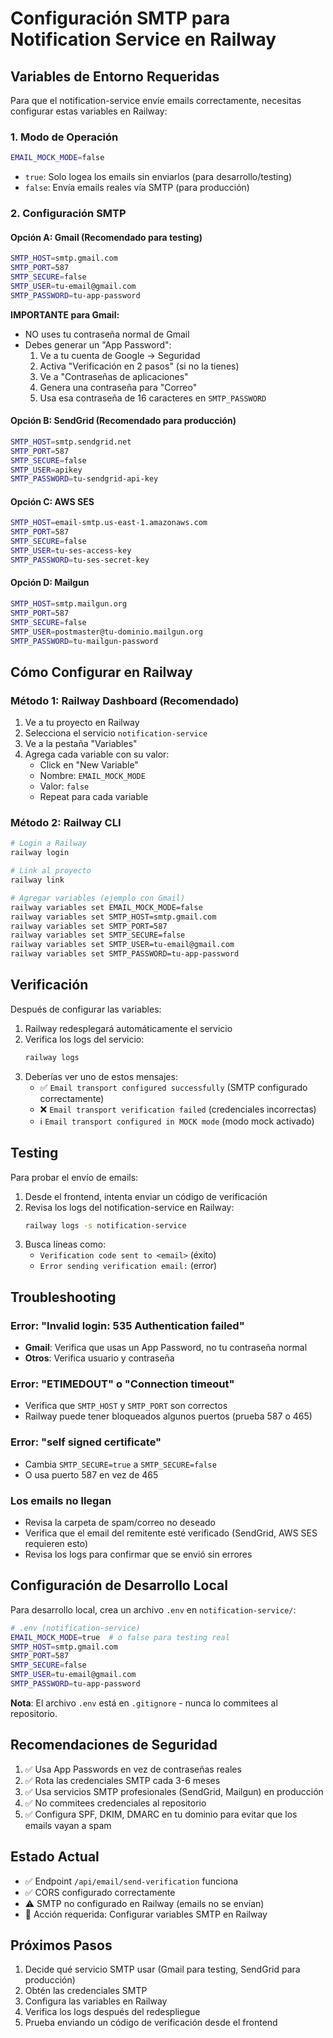 # Configuración SMTP para Notification Service en Railway

## Variables de Entorno Requeridas

Para que el notification-service envíe emails correctamente, necesitas configurar estas variables en Railway:

### 1. Modo de Operación

```bash
EMAIL_MOCK_MODE=false
```
- `true`: Solo logea los emails sin enviarlos (para desarrollo/testing)
- `false`: Envía emails reales vía SMTP (para producción)

### 2. Configuración SMTP

#### Opción A: Gmail (Recomendado para testing)

```bash
SMTP_HOST=smtp.gmail.com
SMTP_PORT=587
SMTP_SECURE=false
SMTP_USER=tu-email@gmail.com
SMTP_PASSWORD=tu-app-password
```

**IMPORTANTE para Gmail:**
- NO uses tu contraseña normal de Gmail
- Debes generar un "App Password":
  1. Ve a tu cuenta de Google → Seguridad
  2. Activa "Verificación en 2 pasos" (si no la tienes)
  3. Ve a "Contraseñas de aplicaciones"
  4. Genera una contraseña para "Correo"
  5. Usa esa contraseña de 16 caracteres en `SMTP_PASSWORD`

#### Opción B: SendGrid (Recomendado para producción)

```bash
SMTP_HOST=smtp.sendgrid.net
SMTP_PORT=587
SMTP_SECURE=false
SMTP_USER=apikey
SMTP_PASSWORD=tu-sendgrid-api-key
```

#### Opción C: AWS SES

```bash
SMTP_HOST=email-smtp.us-east-1.amazonaws.com
SMTP_PORT=587
SMTP_SECURE=false
SMTP_USER=tu-ses-access-key
SMTP_PASSWORD=tu-ses-secret-key
```

#### Opción D: Mailgun

```bash
SMTP_HOST=smtp.mailgun.org
SMTP_PORT=587
SMTP_SECURE=false
SMTP_USER=postmaster@tu-dominio.mailgun.org
SMTP_PASSWORD=tu-mailgun-password
```

## Cómo Configurar en Railway

### Método 1: Railway Dashboard (Recomendado)

1. Ve a tu proyecto en Railway
2. Selecciona el servicio `notification-service`
3. Ve a la pestaña "Variables"
4. Agrega cada variable con su valor:
   - Click en "New Variable"
   - Nombre: `EMAIL_MOCK_MODE`
   - Valor: `false`
   - Repeat para cada variable

### Método 2: Railway CLI

```bash
# Login a Railway
railway login

# Link al proyecto
railway link

# Agregar variables (ejemplo con Gmail)
railway variables set EMAIL_MOCK_MODE=false
railway variables set SMTP_HOST=smtp.gmail.com
railway variables set SMTP_PORT=587
railway variables set SMTP_SECURE=false
railway variables set SMTP_USER=tu-email@gmail.com
railway variables set SMTP_PASSWORD=tu-app-password
```

## Verificación

Después de configurar las variables:

1. Railway redesplegará automáticamente el servicio
2. Verifica los logs del servicio:
   ```bash
   railway logs
   ```
3. Deberías ver uno de estos mensajes:
   - ✅ `Email transport configured successfully` (SMTP configurado correctamente)
   - ❌ `Email transport verification failed` (credenciales incorrectas)
   - ℹ️ `Email transport configured in MOCK mode` (modo mock activado)

## Testing

Para probar el envío de emails:

1. Desde el frontend, intenta enviar un código de verificación
2. Revisa los logs del notification-service en Railway:
   ```bash
   railway logs -s notification-service
   ```
3. Busca líneas como:
   - `Verification code sent to <email>` (éxito)
   - `Error sending verification email:` (error)

## Troubleshooting

### Error: "Invalid login: 535 Authentication failed"
- **Gmail**: Verifica que usas un App Password, no tu contraseña normal
- **Otros**: Verifica usuario y contraseña

### Error: "ETIMEDOUT" o "Connection timeout"
- Verifica que `SMTP_HOST` y `SMTP_PORT` son correctos
- Railway puede tener bloqueados algunos puertos (prueba 587 o 465)

### Error: "self signed certificate"
- Cambia `SMTP_SECURE=true` a `SMTP_SECURE=false`
- O usa puerto 587 en vez de 465

### Los emails no llegan
- Revisa la carpeta de spam/correo no deseado
- Verifica que el email del remitente esté verificado (SendGrid, AWS SES requieren esto)
- Revisa los logs para confirmar que se envió sin errores

## Configuración de Desarrollo Local

Para desarrollo local, crea un archivo `.env` en `notification-service/`:

```bash
# .env (notification-service)
EMAIL_MOCK_MODE=true  # o false para testing real
SMTP_HOST=smtp.gmail.com
SMTP_PORT=587
SMTP_SECURE=false
SMTP_USER=tu-email@gmail.com
SMTP_PASSWORD=tu-app-password
```

**Nota**: El archivo `.env` está en `.gitignore` - nunca lo commitees al repositorio.

## Recomendaciones de Seguridad

1. ✅ Usa App Passwords en vez de contraseñas reales
2. ✅ Rota las credenciales SMTP cada 3-6 meses
3. ✅ Usa servicios SMTP profesionales (SendGrid, Mailgun) en producción
4. ✅ No commitees credenciales al repositorio
5. ✅ Configura SPF, DKIM, DMARC en tu dominio para evitar que los emails vayan a spam

## Estado Actual

- ✅ Endpoint `/api/email/send-verification` funciona
- ✅ CORS configurado correctamente
- ⚠️ SMTP no configurado en Railway (emails no se envían)
- 📝 Acción requerida: Configurar variables SMTP en Railway

## Próximos Pasos

1. Decide qué servicio SMTP usar (Gmail para testing, SendGrid para producción)
2. Obtén las credenciales SMTP
3. Configura las variables en Railway
4. Verifica los logs después del redespliegue
5. Prueba enviando un código de verificación desde el frontend
